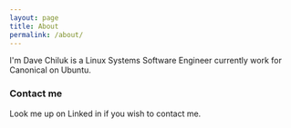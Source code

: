 ```yaml
---
layout: page
title: About
permalink: /about/
---
```


I'm Dave Chiluk is a Linux Systems Software Engineer currently work for Canonical on Ubuntu.

### Contact me

Look me up on Linked in if you wish to contact me.
